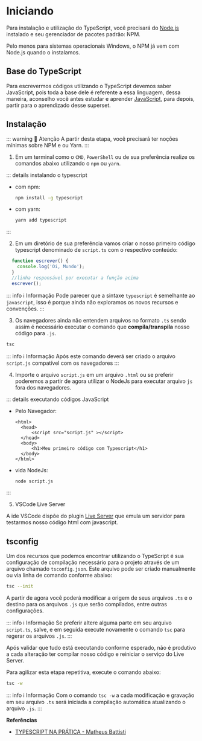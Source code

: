 # Iniciando 
Para instalação e utilização do TypeScript, você precisará do [Node.js](https://nodejs.org/en/download/) instalado e seu gerenciador de pacotes padrão: NPM.

Pelo menos para sistemas operacionais Windows, o NPM já vem com Node.js quando o instalamos.

## Base do TypeScript
Para escrevermos códigos utilizando o TypeScript devemos saber JavaScript, pois toda a base dele é referente a essa linguagem, dessa maneira, aconselho você antes estudar e aprender [JavaScript](/topicos/linguagens/javascript/sobre.html), para depois, partir para o aprendizado desse superset.

## Instalação

::: warning :bell: Atenção
A partir desta etapa, você precisará ter noções mínimas sobre NPM e ou Yarn.
:::

1. Em um terminal como o `CMD`, `PowerShell` ou de sua preferência realize os comandos abaixo utilizando o `npm` ou `yarn`.

::: details instalando o typescript

- com npm:

  ```sh
  npm install -g typescript
  ```
- com yarn:
  ```sh
  yarn add typescript 
  ```
:::

2. Em um diretório de sua preferência vamos criar o nosso primeiro código typescript denominado de `script.ts` com o respectivo conteúdo:
```js
  function escrever() {
    console.log('Oi, Mundo');
  }
  //linha responsável por executar a função acima
  escrever();
```

::: info :information_source: Informação
Pode parecer que a sintaxe `typescript` é semelhante ao `javascript`, isso é porque ainda não exploramos os novos recursos e convenções.
:::

3. Os navegadores ainda não entendem arquivos no formato `.ts` sendo assim é necessário executar o comando que **compila/transpila** nosso código para `.js`.
  ```sh
  tsc
  ```

::: info :information_source: Informação
 Após este comando deverá ser criado o arquivo `script.js` compatível com os navegadores
:::

4. Importe o arquivo `script.js` em um arquivo `.html` ou se preferir poderemos a partir de agora utilizar o NodeJs para executar arquivo `js` fora dos navegadores.

::: details executando códigos JavaScript

- Pelo Navegador:

  ```html{3}
  <html> 
    <head>
        <script src="script.js" ></script>
    </head> 
    <body>
        <h1>Meu primeiro código com Typescript</h1>
    </body> 
  </html>
  ```
- vida NodeJs:
  ```sh
  node script.js 
  ```
:::

5. VSCode Live Server

A ide VSCode dispõe do plugin [Live Server](/topicos/linguagens/javascript/setup.html#aumente-sua-produtividade) que emula um servidor para testarmos nosso código html com javascript.

## tsconfig

Um dos recursos que podemos encontrar utilizando o TypeScript é sua configuração de compilação necessário para o projeto através de um arquivo chamado `tsconfig.json`.
Este arquivo pode ser criado manualmente ou via linha de comando conforme abaixo:

```sh
tsc --init
```

A partir de agora você poderá modificar a origem de seus arquivos `.ts` e o destino para os arquivos `.js` que serão compilados, entre outras configurações.

::: info :information_source: Informação
Se preferir altere alguma parte em seu arquivo `script.ts`, salve, e em seguida execute novamente o comando `tsc` para regerar os arquivos `.js`.
:::

Após validar que tudo está executando conforme esperado, não é produtivo a cada alteração ter compilar nosso código e reiniciar o serviço do Live Server.

Para agilizar esta etapa repetitiva, execute o comando abaixo:

```sh
tsc -w
```
::: info :information_source: Informação
Com o comando `tsc -w` a cada modificação e gravação em seu arquivo `.ts` será iniciada a compilação automática atualizando o arquivo `.js`.
:::

**Referências**

* [TYPESCRIPT NA PRÁTICA - Matheus Battisti](https://www.youtube.com/watch?v=lCemyQeSCV8)